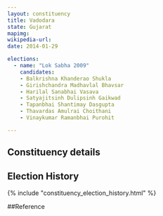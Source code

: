 ```yaml
---
layout: constituency
title: Vadodara
state: Gujarat
mapimg: 
wikipedia-url: 
date: 2014-01-29

elections: 
  - name: "Lok Sabha 2009"
    candidates: 
    - Balkrishna Khanderao Shukla 
    - Girishchandra Madhavlal Bhavsar 
    - Harilal Sanabhai Vasava 
    - Satyajitsinh Dulipsinh Gaikwad 
    - Tapanbhai Shantimay Dasgupta 
    - Thavardas Amulrai Choithani 
    - Vinaykumar Ramanbhai Purohit 

---
```

## Constituency details


## Election History
{% include "constituency_election_history.html" %}

##Reference

